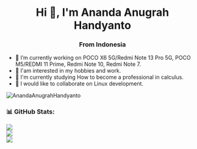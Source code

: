 <h1 align="center">Hi 👋, I'm Ananda Anugrah Handyanto</h1>
<h3 align="center">From Indonesia</h3>

- 🔭 I’m currently working on POCO X6 5G/Redmi Note 13 Pro 5G, POCO M5/REDMI 11 Prime, Redmi Note 10, Redmi Note 7.
- 👀 I'am interested in my hobbies and work.
- 🌱 I'm currently studying How to become a professional in calculus.
- 💞️ I would like to collaborate on Linux development.

<p align="left"> <img src="https://komarev.com/ghpvc/?username=AnandaAnugrahHandyanto&label=Profile%20views&color=0e75b6&style=flat" alt="AnandaAnugrahHandyanto" /> </p>

### 📊 GitHub Stats:
![](https://github-readme-stats.vercel.app/api?username=AnandaAnugrahHandyanto&theme=dark&hide_border=false&include_all_commits=false&count_private=false)<br/>
![](https://github-readme-streak-stats.herokuapp.com/?user=AnandaAnugrahHandyanto&theme=dark&hide_border=false)<br/>
![](https://github-readme-stats.vercel.app/api/top-langs/?username=AnandaAnugrahHandyanto&theme=dark&hide_border=false&include_all_commits=false&count_private=false&layout=compact)
  
